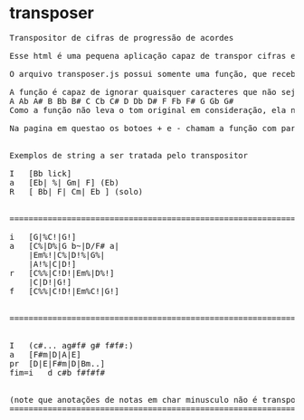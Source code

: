 # transposer
<pre style="max-width=400px;">
Transpositor de cifras de progressão de acordes

Esse html é uma pequena aplicação capaz de transpor cifras e anotações de progressão de acordes em formato texto, facilitando rapidamente a necessidade dos musicos que faz anotações eventualmente em bloco de notas ou similar.

O arquivo transposer.js possui somente uma função, que recebe um inteiro 'steps' e uma string 'cifra'. 'steps' diz quantos semitons a string 'cifra' será aumentada, se 'steps' for negativo a função converte esse valor para o correspondente positivo (exemplo: -5 semitons == +7semitons).

A função é capaz de ignorar quaisquer caracteres que não sejam no formato cifra, modificando apenas as seguintes ocorrências:
A Ab A# B Bb B# C Cb C# D Db D# F Fb F# G Gb G#
Como a função não leva o tom original em consideração, ela não irá gerar transposições com bemóis, a fim de simplificar a quantidade de parametros a ser passado.

Na pagina em questao os botoes + e - chamam a função com parametro +1 e -1, respectivamente, o botao central armazena o valor atual de transposição,  sendo possível com esse valor, resetar a string ao valor inicial. Ao atingir valores maiores que 11 ou menres que -11, o valor do botão central retorna a 0.


Exemplos de string a ser tratada pelo transpositor

I   [Bb lick]
a   [Eb| %| Gm| F] (Eb)
R   [ Bb| F| Cm| Eb ] (solo)


=============================================================

i   [G|%C!|G!]
a   [C%|D%|G b~|D/F# a|
    |Em%!|C%|D!%|G%|
    |A!%|C|D!]
r   [C%%|C!D!|Em%|D%!]
    |C|D!|G!]
f   [C%%|C!D!|Em%C!|G!]


=============================================================


I   (c#... ag#f# g# f#f#:)
a   [F#m|D|A|E]
pr  [D|E|F#m|D|Bm..]
fim=i   d c#b f#f#f#


(note que anotações de notas em char minusculo não é transposta)
=============================================================
</pre>

